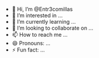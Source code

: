 - 👋 Hi, I’m @Entr3comillas
- 👀 I’m interested in ...
- 🌱 I’m currently learning ...
- 💞️ I’m looking to collaborate on ...
- 📫 How to reach me ...
- 😄 Pronouns: ...
- ⚡ Fun fact: ...

<!---
Entr3comillas/Entr3comillas is a ✨ special ✨ repository because its `README.md` (this file) appears on your GitHub profile.
You can click the Preview link to take a look at your changes.
--->
